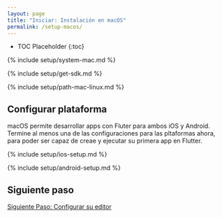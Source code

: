 ```yaml
---
layout: page
title: "Iniciar: Instalación en macOS"
permalink: /setup-macos/
---
```


* TOC Placeholder
{:toc}

{% include setup/system-mac.md %}

{% include setup/get-sdk.md %} 

{% include setup/path-mac-linux.md %}

## Configurar plataforma

macOS permite desarrollar apps con Fluter para ambos iOS y Android. Termine al menos
una de las configuraciones para las pltaformas ahora, para poder ser capaz de creae y ejecutar
su primera app en Flutter.

{% include setup/ios-setup.md %}

{% include setup/android-setup.md %}

## Siguiente paso

[Siguiente Paso: Configurar su editor](/get-started/editor/)
